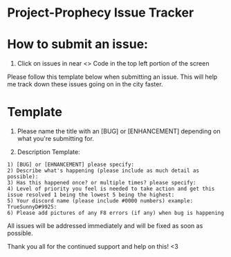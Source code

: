 # Project-Prophecy Issue Tracker

# How to submit an issue:
1) Click on issues in near <> Code in the top left portion of the screen


Please follow this template below when submitting an issue. This will help me track down these issues going on in the city faster. 
# Template

1) Please name the title with an [BUG] or [ENHANCEMENT] depending on what you're submitting for. 

2) Description Template:
```
1) [BUG] or [EHNANCEMENT] please specify: 
2) Describe what's happening (please include as much detail as possible):
3) Has this happened once? or multiple times? please specify:
4) Level of priority you feel is needed to take action and get this issue resolved 1 being the lowest 5 being the highest:
5) Your discord name (please include #0000 numbers) example: TrueSunnyD#9925:
6) Please add pictures of any F8 errors (if any) when bug is happening

```

All issues will be addressed immediately and will be fixed as soon as possible. 

Thank you all for the continued support and help on this! <3
